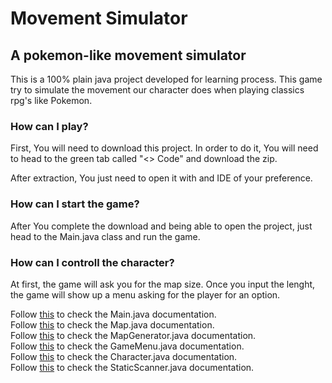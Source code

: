 # Movement Simulator

## A pokemon-like movement simulator



This is a 100% plain java project developed for learning process. This game try to simulate the movement our character
does when playing classics rpg's like Pokemon.

### How can I play?

First, You will need to download this project. In order to do it,  You will need to head to the green tab called "<> Code" and
download the zip.

After extraction, You just need to open it with and IDE of your preference.

### How can I start the game?

After You complete the download and being able to open the project, just head to the Main.java class and run the game.

### How can I controll the character?

At first, the game will ask you for the map size. Once you input the lenght, the game will show up a menu asking for the player 
for an option.

Follow [this](https://github.com/AdanYanes/UD4---MovementSimulator/blob/main/movementSimulator/net/salesianos/docs/Main.md) to check the Main.java documentation. <br>
Follow [this](https://github.com/AdanYanes/UD4---MovementSimulator/blob/main/movementSimulator/net/salesianos/docs/Map.md) to check the Map.java documentation. <br>
Follow [this](https://github.com/AdanYanes/UD4---MovementSimulator/blob/main/movementSimulator/net/salesianos/docs/MapGenerator.md) to check the MapGenerator.java documentation. <br>
Follow [this](https://github.com/AdanYanes/UD4---MovementSimulator/blob/main/movementSimulator/net/salesianos/docs/GameMenu.md) to check the GameMenu.java documentation. <br>
Follow [this](https://github.com/AdanYanes/UD4---MovementSimulator/blob/main/movementSimulator/net/salesianos/docs/Character.md) to check the Character.java documentation. <br>
Follow [this](https://github.com/AdanYanes/UD4---MovementSimulator/blob/main/movementSimulator/net/salesianos/docs/StaticScanner.md) to check the StaticScanner.java documentation. <br>